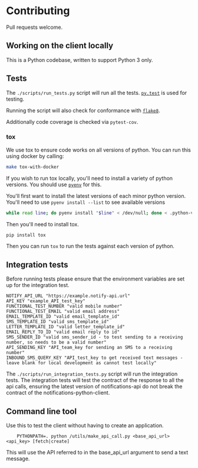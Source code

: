 # Contributing

Pull requests welcome.

## Working on the client locally

This is a Python codebase, written to support Python 3 only.

## Tests

The `./scripts/run_tests.py` script will run all the tests.
[`py.test`](http://pytest.org/latest/) is used for testing.

Running the script will also check for conformance with
[`flake8`](https://pypi.org/project/flake8/).

Additionally code coverage is checked via `pytest-cov`.

### tox

We use tox to ensure code works on all versions of python. You can run this using docker by calling:

```sh
make tox-with-docker
```

If you wish to run tox locally, you'll need to install a variety of
python versions. You should use [`pyenv`](https://github.com/pyenv/pyenv) for this.

You'll first want to install the latest versions of each minor python version. You'll need to use `pyenv install --list`
to see available versions

```sh
while read line; do pyenv install "$line" < /dev/null; done < .python-version
```

Then you'll need to install tox.
```sh
pip install tox
```

Then you can run `tox` to run the tests against each version of python.


## Integration tests

Before running tests please ensure that the environment variables are set up for the integration test.

```
NOTIFY_API_URL "https://example.notify-api.url"
API_KEY "example_API_test_key"
FUNCTIONAL_TEST_NUMBER "valid mobile number"
FUNCTIONAL_TEST_EMAIL "valid email address"
EMAIL_TEMPLATE_ID "valid email_template_id"
SMS_TEMPLATE_ID "valid sms_template_id"
LETTER_TEMPLATE_ID "valid letter_template_id"
EMAIL_REPLY_TO_ID "valid email reply to id"
SMS_SENDER_ID "valid sms_sender_id - to test sending to a receiving number, so needs to be a valid number"
API_SENDING_KEY "API_team_key for sending an SMS to a receiving number"
INBOUND_SMS_QUERY_KEY "API_test_key to get received text messages - leave blank for local development as cannot test locally"
```

The `./scripts/run_integration_tests.py` script will run the integration tests.
The integration tests will test the contract of the response to all the api calls,
ensuring the latest version of notifications-api do not break the contract of the notifications-python-client.

## Command line tool

Use this to test the client without having to create an application.

```
    PYTHONPATH=. python /utils/make_api_call.py <base_api_url> <api_key> [fetch|create]
```

This will use the API referred to in the base_api_url argument to send a text message.

